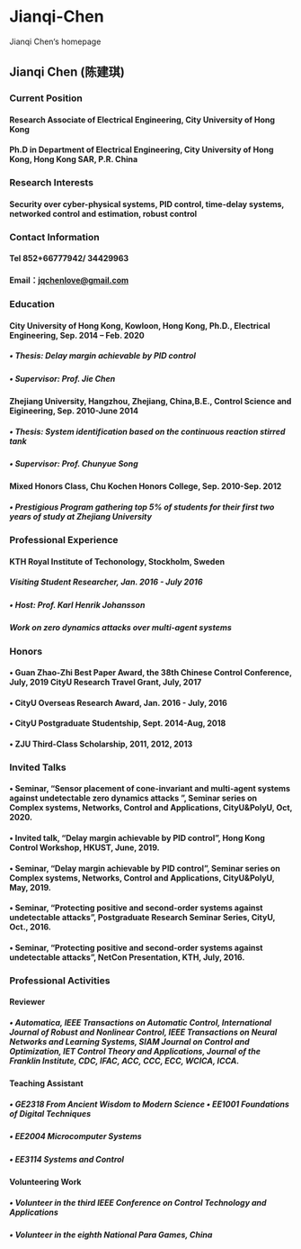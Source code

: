 # Jianqi-Chen
Jianqi Chen‘s homepage
##  Jianqi Chen (陈建琪)

###  Current Position
#### Research Associate of Electrical Engineering, City University of Hong Kong

#### Ph.D in Department of Electrical Engineering, City University of Hong Kong, Hong Kong SAR, P.R. China

### Research Interests
#### Security over cyber-physical systems, PID control, time-delay systems, networked control and estimation, robust control

### Contact Information
#### Tel 852+66777942/ 34429963
#### Email：jqchenlove@gmail.com

### Education
#### City University of Hong Kong, Kowloon, Hong Kong, Ph.D., Electrical Engineering, Sep. 2014 – Feb. 2020
#####  • Thesis: Delay margin achievable by PID control
##### • Supervisor: Prof. Jie Chen
#### Zhejiang University, Hangzhou, Zhejiang, China,B.E., Control Science and Eigineering, Sep. 2010-June 2014
##### • Thesis: System identification based on the continuous reaction stirred tank
##### • Supervisor: Prof. Chunyue Song
#### Mixed Honors Class, Chu Kochen Honors College, Sep. 2010-Sep. 2012
##### • Prestigious Program gathering top 5% of students for their first two years of study at Zhejiang University

### Professional Experience
#### KTH Royal Institute of Techonology, Stockholm, Sweden
##### Visiting Student Researcher, Jan. 2016 - July 2016
##### • Host: Prof. Karl Henrik Johansson
##### Work on zero dynamics attacks over multi-agent systems

### Honors
#### • Guan Zhao-Zhi Best Paper Award, the 38th Chinese Control Conference, July, 2019 CityU Research Travel Grant, July, 2017
#### • CityU Overseas Research Award, Jan. 2016 - July, 2016
#### • CityU Postgraduate Studentship, Sept. 2014-Aug, 2018
#### • ZJU Third-Class Scholarship, 2011, 2012, 2013


### Invited Talks
#### • Seminar, “Sensor placement of cone-invariant and multi-agent systems against undetectable zero dynamics attacks ”, Seminar series on Complex systems, Networks, Control and Applications, CityU&PolyU, Oct, 2020.
#### • Invited talk, “Delay margin achievable by PID control”, Hong Kong Control Workshop, HKUST, June, 2019.
#### • Seminar, “Delay margin achievable by PID control”, Seminar series on Complex systems, Networks, Control and Applications, CityU&PolyU, May, 2019.
#### • Seminar, “Protecting positive and second-order systems against undetectable attacks”, Postgraduate Research Seminar Series, CityU, Oct., 2016.
#### • Seminar, “Protecting positive and second-order systems against undetectable attacks”, NetCon Presentation, KTH, July, 2016.

### Professional Activities
#### Reviewer
##### • Automatica, IEEE Transactions on Automatic Control, International Journal of Robust and Nonlinear Control, IEEE Transactions on Neural Networks and Learning Systems, SIAM Journal on Control and Optimization, IET Control Theory and Applications, Journal of the Franklin Institute, CDC, IFAC, ACC, CCC, ECC, WCICA, ICCA.
#### Teaching Assistant
##### • GE2318 From Ancient Wisdom to Modern Science • EE1001 Foundations of Digital Techniques
##### • EE2004 Microcomputer Systems
##### • EE3114 Systems and Control
#### Volunteering Work
##### • Volunteer in the third IEEE Conference on Control Technology and Applications
##### • Volunteer in the eighth National Para Games, China


